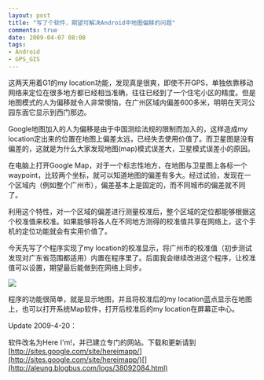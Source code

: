 ```yaml
---
layout: post
title: "写了个软件，期望可解决Android中地图偏移的问题"
comments: true
date: 2009-04-07 08:08
tags:
- Android
- GPS_GIS
---
```

这两天用着G1的my location功能，发现真是很爽，即使不开GPS，单独依靠移动网络来定位在很多地方都已经相当准确，往往已经到了一个住宅小区的精度。但是地图模式的人为偏移就令人非常懊恼，在广州区域内偏差600多米，明明在天河公园东面它显示到西门那边。

Google地图加入的人为偏移是由于中国测绘法规的限制而加入的，这样造成my location定出来的位置在地图上偏差太远，已经失去使用价值了。而卫星图是没有偏差的，这就是为什么大家发现地图(map)模式误差大，卫星模式误差小的原因。  
  
在电脑上打开Google Map，对于一个标志性地方，在地图与卫星图上各标一个waypoint，比较两个坐标，就可以知道地图的偏差有多大。经过试验，发现在一个区域内（例如整个广州市），偏差基本上是固定的，而不同城市的偏差就不同了。  
  
利用这个特性，对一个区域的偏差进行测量校准后，整个区域的定位都能够根据这个校准值来校准。如果能够将各人在不同地方测得的校准值共享在网络上，这个手机的定位功能就会有实用价值了。  
  
今天先写了个程序实现了my location的校准显示，将广州市的校准值（初步测试发现对广东省范围都适用）内置在程序里了。后面我会继续改进这个程序，让校准值可以设置，期望最后能做到在网络上同步。

[![](http://photo1.bababian.com/upload15/20090407/9D46C0897B7336EFC463728A844EDBDF.jpg)](http://www.bababian.com/phoinfo/9D46C0897B7336EFC463728A844EDBDFDT)

程序的功能很简单，就是显示地图，并且将校准后的my location蓝点显示在地图上，也可以打开系统Map软件，打开后校准后的my location在屏幕正中心。

Update 2009-4-20：

软件改名为Here I'm!，并已建立专门的网站。下载和更新请到 [http://sites.google.com/site/hereimapp/](http://sites.google.com/site/hereimapp/)[](http://aleung.blogbus.com/logs/38092084.html)

